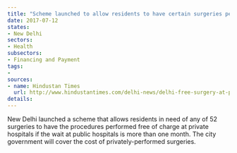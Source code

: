 ```yaml
---
title: "Scheme launched to allow residents to have certain surgeries performed free of charge"
date: 2017-07-12
states:
- New Delhi
sectors:
- Health
subsectors:
- Financing and Payment
tags:
- 
sources:
- name: Hindustan Times
  url: http://www.hindustantimes.com/delhi-news/delhi-free-surgery-at-private-hospitals-to-bring-down-waiting-period-at-govt-hospitals/story-S1YLnP0sHNlf2ZSaJbAC9M.html
details:
---
```


New Delhi launched a scheme that allows residents in need of any of 52 surgeries to have the procedures performed free of charge at private hospitals if the wait at public hospitals is more than one month. The city government will cover the cost of privately-performed surgeries.
